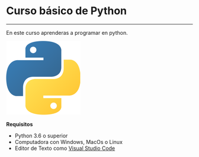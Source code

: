 # Curso básico de Python
--------------------------------
En este curso aprenderas a programar en python.

![Logo de Python](img/python.png)

**Requisitos**
- Python 3.6 o superior
- Computadora con Windows, MacOs o Linux
- Editor de Texto como [Visual Studio Code](https://code.visualstudio.com/Download)